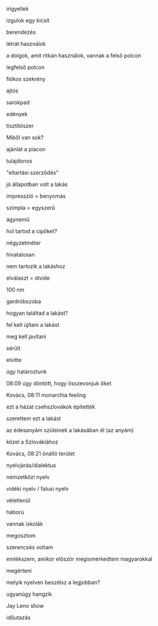 irigyellek

izgulok egy kicsit

berendezés

létrát használok

a dolgok, amit ritkán használok, vannak a felső polcon

legfelső polcon 

fiókos szekrény

ajtós

sarokpad

edények

tisztítószer

Miből van sok?

ajánlat a piacon

tulajdonos

"eltartási szerződés" 

jó állapotban volt a lakás

impresszió = benyomás

szimpla = egyszerű

ágynemű

hol tartod a cipőket?

négyzetméter

hivatalosan 

nem tartozik a lakáshoz

elválaszt = divide

100 nm

gardróbszoba

hogyan találtad a lakást?

fel kell újítani a lakást

meg kell javítani

sérült

elvitte

úgy határoztunk

08:09
úgy döntött, hogy összevonjuk őket

Kovács, 08:11
monarchia feeling

ezt a házat csehszlovákok építették

szerettem ezt a lakást

az édesanyám szüleinek a lakásában él (az anyám)

közel a Szlovákiához


Kovács, 08:21
önálló terület

nyelvjárás/dialektus

nemzetközi nyelv

vidéki nyelv / falusi nyelv

véletlenül

háború

vannak iskolák

megosztom

szerencsés voltam

emlékszem, amikor először megismerkedtem magyarokkal

megérteni

melyik nyelven beszélsz a legjobban?

ugyanúgy hangzik

Jay Leno show

időutazás